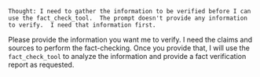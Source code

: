 ```tool_code
Thought: I need to gather the information to be verified before I can use the fact_check_tool.  The prompt doesn't provide any information to verify.  I need that information first.
```

Please provide the information you want me to verify.  I need the claims and sources to perform the fact-checking.  Once you provide that, I will use the `fact_check_tool` to analyze the information and provide a fact verification report as requested.
